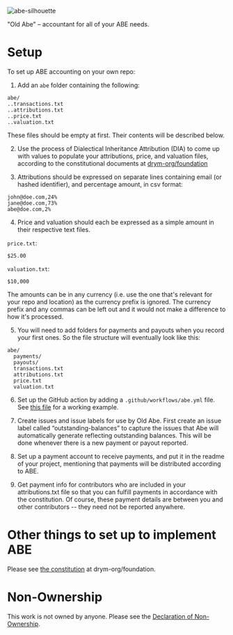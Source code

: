 ![abe-silhouette](https://user-images.githubusercontent.com/401668/205166513-1cf81032-812f-46b3-9612-a6dc8c79f589.png)

"Old Abe" – accountant for all of your ABE needs.

# Setup

To set up ABE accounting on your own repo:

1. Add an `abe` folder containing the following:
```
abe/
..transactions.txt
..attributions.txt
..price.txt
..valuation.txt
```

These files should be empty at first. Their contents will be described below.

2. Use the process of Dialectical Inheritance Attribution (DIA) to come up with values to populate your attributions, price, and valuation files, according to the constitutional documents at [drym-org/foundation](https://github.com/drym-org/foundation)

3. Attributions should be expressed on separate lines containing email (or hashed identifier), and percentage amount, in csv format:

```
john@doe.com,24%
jane@doe.com,73%
abe@doe.com,2%
```

4. Price and valuation should each be expressed as a simple amount in their respective text files.

`price.txt`:
```
$25.00
```
`valuation.txt`:
```
$10,000
```
The amounts can be in any currency (i.e. use the one that's relevant for your repo and location) as the currency prefix is ignored. The currency prefix and any commas can be left out and it would not make a difference to how it's processed.

5. You will need to add folders for payments and payouts when you record your first ones. So the file structure will eventually look like this:

```
abe/
  payments/
  payouts/
  transactions.txt
  attributions.txt
  price.txt
  valuation.txt
```

6. Set up the GitHub action by adding a `.github/workflows/abe.yml` file. See [this file](https://github.com/drym-org/abe-prototype-client/blob/main/.github/workflows/main.yml) for a working example.

7. Create issues and issue labels for use by Old Abe. First create an issue label called “outstanding-balances” to capture the issues that Abe will automatically generate reflecting outstanding balances. This will be done whenever there is a new payment or payout reported.

8. Set up a payment account to receive payments, and put it in the readme of your project, mentioning that payments will be distributed according to ABE.

9. Get payment info for contributors who are included in your attributions.txt file so that you can fulfill payments in accordance with the constitution. Of course, these payment details are between you and other contributors -- they need not be reported anywhere.

# Other things to set up to implement ABE

Please see [the constitution](https://github.com/drym-org/foundation/blob/main/CONSTITUTION.md) at drym-org/foundation.

# Non-Ownership

This work is not owned by anyone. Please see the [Declaration of Non-Ownership](https://github.com/drym-org/foundation/blob/main/DECLARATION-OF-NON-OWNERSHIP.md).
